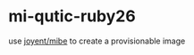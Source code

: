 mi-qutic-ruby26
===============

use [joyent/mibe](https://github.com/joyent/mibe) to create a provisionable image
